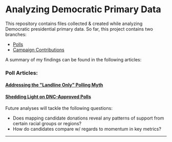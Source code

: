 # Analyzing Democratic Primary Data

This repository contains files collected & created while analyzing Democratic presidential primary data. So far, this project contains two branches:
- [Polls](https://github.com/hassenmorad/Democratic-Primaries/tree/master/Polls) 
- [Campaign Contributions](https://github.com/hassenmorad/Democratic-Primaries/tree/master/Campaign%20Contributions)

A summary of my findings can be found in the following articles:
### Poll Articles:
#### [Addressing the "Landline Only" Polling Myth](https://medium.com/@hassen.morad/addressing-the-landline-only-polling-myth-473dbb6d46bd?source=friends_link&sk=b4f11605e33fff99f8d1b93cf0ec27ea)
#### [Shedding Light on DNC-Approved Polls](https://medium.com/@hassen.morad/shedding-light-on-dnc-approved-polls-773947e464e3)

Future analyses will tackle the following questions: 
- Does mapping candidate donations reveal any patterns of support from certain racial groups or regions?
- How do candidates compare w/ regards to momentum in key metrics?
---
